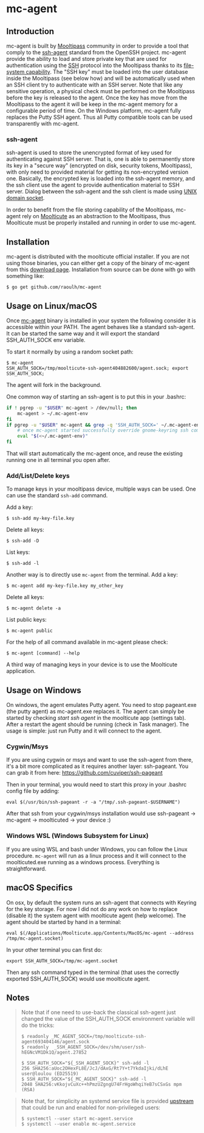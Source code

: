 # mc-agent

## Introduction

mc-agent is built by [Mooltipass](https://www.themooltipass.com/
"Mooltipass website") community in order to provide a tool that
comply to the
[ssh-agent](https://tools.ietf.org/html/draft-miller-ssh-agent-02#section-1
"SSH-agent reference") standard from the OpenSSH project.
mc-agent provide the ability to load and store private key that are used for
authentication using the [SSH](https://www.openssh.com/specs.html
"OpenSSH specification") protocol into the Mooltipass thanks to its
[file-system capability](https://github.com/limpkin/mooltipass/tree/master/source_code/src/NODEMGMT
"Mooltipass file-system capability"). The "SSH key" must be loaded into the user database
inside the Mooltipass (see below how) and will be automatically used when
an SSH client try to authenticate with an SSH server. Note that like any sensitive
operation, a physical check must be performed on the Mooltipass before the key
is released to the agent.
Once the key has move from the Mooltipass to the agent it will be keep in
the mc-agent memory for a configurable period of time.
On the Windows platform, mc-agent fully replaces the Putty SSH agent. Thus all Putty compatible tools
can be used transparently with mc-agent.

### ssh-agent

ssh-agent is used to store the unencrypted format of key used for authenticating
against SSH server. That is, one is able to permanently store its key in a "secure
way" (encrypted on disk, security tokens, Mooltipass), with only need to provided
material for getting its non-encrypted version one. Basically, the encrypted key
is loaded into the ssh-agent memory, and the ssh client use the agent to provide
authentication material to SSH server. Dialog between the ssh-agent and the ssh
client is made using [UNIX domain
socket](https://en.wikipedia.org/wiki/Unix_domain_socket "Unix domain socket").

In order to benefit from the file storing capability of the Mooltipass, mc-agent
rely on [Moolticute](https://github.com/mooltipass/moolticute
"Moolticute source code") as an abstraction to the Mooltipass, thus Moolticute must
be properly installed and running in order to use mc-agent.

## Installation

mc-agent is distributed with the moolticute official installer. If you are not using
those binaries, you can either get a copy of the binary of mc-agent from this [download page](https://calaos.fr/mooltipass/tools).
Installation from source can be done with go with something like:

```console
$ go get github.com/raoulh/mc-agent
```

## Usage on Linux/macOS

Once [mc-agent](https://github.com/raoulh/mc-agent "mc-agent source
code") binary is installed in your system the following consider it is
accessible within your PATH. The agent behaves like a standard ssh-agent.
It can be started the same way and it will export the standard SSH_AUTH_SOCK env variable.

To start it normally by using a random socket path:

```console
$ mc-agent
SSH_AUTH_SOCK=/tmp/moolticute-ssh-agent404882600/agent.sock; export SSH_AUTH_SOCK;
```

The agent will fork in the background.

One common way of starting an ssh-agent is to put this in your .bashrc:

```bash
if ! pgrep -u "$USER" mc-agent > /dev/null; then
    mc-agent > ~/.mc-agent-env
fi
if pgrep -u "$USER" mc-agent && grep -q 'SSH_AUTH_SOCK=' ~/.mc-agent-env; then
    # once mc-agent started successfully override gnome-keyring ssh component
    eval "$(<~/.mc-agent-env)"
fi
```

That will start automatically the mc-agent once, and reuse the existing running one in all
terminal you open after.

### Add/List/Delete keys

To manage keys in your mooltipass device, multiple ways can be used. One can use the standard `ssh-add`
command.

Add a key:

```console
$ ssh-add my-key-file.key
```

Delete all keys:

```console
$ ssh-add -D
```

List keys:

```console
$ ssh-add -l
```

Another way is to directly use `mc-agent` from the terminal.
Add a key:
```
$ mc-agent add my-key-file.key my_other_key
```
Delete all keys:
```
$ mc-agent delete -a
```
List public keys:
```
$ mc-agent public
```

For the help of all command available in mc-agent please check:
```
$ mc-agent [command] --help
```

A third way of managing keys in your device is to use the Moolticute application.

## Usage on Windows

On windows, the agent emulates Putty agent. You need to stop pageant.exe (the putty agent) as mc-agent.exe replaces it. The agent can simply be started by checking *start ssh agent* in the moolticute app (settings tab). After a restart the agent should be running (check in Task manager). The usage is simple: just run Putty and it will connect to the agent.

### Cygwin/Msys
If you are using cygwin or msys and want to use the ssh-agent from there, it's a bit more complicated as it requires another layer: ssh-pageant. You can grab it from here: https://github.com/cuviper/ssh-pageant

Then in your terminal, you would need to start this proxy in your .bashrc config file by adding:
```
eval $(/usr/bin/ssh-pageant -r -a "/tmp/.ssh-pageant-$USERNAME")
```
After that ssh from your cygwin/msys installation would use ssh-pageant -> mc-agent -> moolticuted -> your device :)

### Windows WSL (Windows Subsystem for Linux)

If you are using WSL and bash under Windows, you can follow the Linux procedure. `mc-agent` will run as a linux process and it will connect to the moolticuted.exe running as a windows process. Everything is straightforward.

## macOS Specifics

On osx, by default the system runs an ssh-agent that connects with Keyring for the key storage. For now I did not do any work on how to replace (disable it) the system agent with moolticute agent (help welcome). The agent should be started by hand in a terminal:
```
eval $(/Applications/Moolticute.app/Contents/MacOS/mc-agent --address /tmp/mc-agent.socket)
```

In your other terminal you can first do:
```
export SSH_AUTH_SOCK=/tmp/mc-agent.socket
```
Then any ssh command typed in the terminal (that uses the correctly exported SSH_AUTH_SOCK) would use moolticute agent.

## Notes

> Note that if one need to use-back the classical ssh-agent just changed the value
> of the SSH_AUTH_SOCK environment variable will do the tricks:
> ```
> $ readonly _MC_AGENT_SOCK=/tmp/moolticute-ssh-agent693404146/agent.sock
> $ readonly  _SSH_AGENT_SOCK=/dev/shm/user/ssh-hEGNcVM1Dk1Q/agent.27852
>
> $ SSH_AUTH_SOCK="${_SSH_AGENT_SOCK}" ssh-add -l
> 256 SHA256:aUoc2OHexFL8E/JcJ/dAxG/Rt7Y+t7YkdaIjki/dLhE user@loulou (ED25519)
> $ SSH_AUTH_SOCK="${_MC_AGENT_SOCK}" ssh-add -l
> 2048 SHA256:vKkojvCuXc++hPmzUZgngU74FrHgoWhqiYeB7sCSxGs mpm (RSA)
> ```

> Note that, for simplicity an systemd service file is provided
> [upstream](https://github.com/raoulh/mc-agent/blob/master/systemd/mc-agent.service "systemd unit file")
> that could be run and enabled for non-privileged users:
> ```
> $ systemctl --user start mc-agent.service
> $ systemctl --user enable mc-agent.service
> ```

